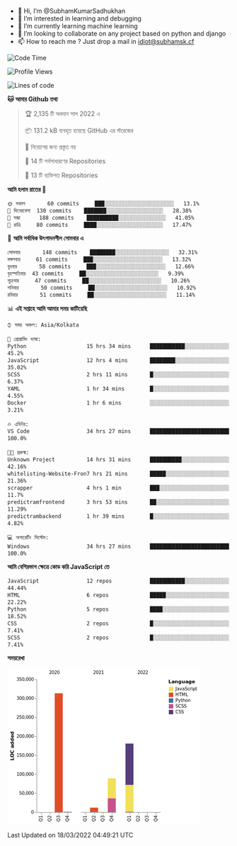 - 👋 Hi, I’m @SubhamKumarSadhukhan
- 👀 I’m interested in learning and debugging
- 🌱 I’m currently learning machine learning
- 💞️ I’m looking to collaborate on any project based on python and django
- 📫 How to reach me ?
      Just drop a mail in idiot@subhamsk.cf

<!---
SubhamKumarSadhukhan/SubhamKumarSadhukhan is a ✨ special ✨ repository because its `README.md` (this file) appears on your GitHub profile.
You can click the Preview link to take a look at your changes.
--->


<!--START_SECTION:waka-->
![Code Time](http://img.shields.io/badge/Code%20Time-279%20hrs%207%20mins-blue)

![Profile Views](http://img.shields.io/badge/%E0%A6%AA%E0%A7%8D%E0%A6%B0%E0%A7%8B%E0%A6%AB%E0%A6%BE%E0%A6%87%E0%A6%B2%20%E0%A6%A6%E0%A6%B0%E0%A7%8D%E0%A6%B6%E0%A6%A8-0-blue)

![Lines of code](https://img.shields.io/badge/%E0%A6%B9%E0%A7%8D%E0%A6%AF%E0%A6%BE%E0%A6%B2%E0%A7%8B%20%E0%A6%93%E0%A6%AF%E0%A6%BC%E0%A6%BE%E0%A6%B0%E0%A7%8D%E0%A6%B2%E0%A7%8D%E0%A6%A1%20%E0%A6%A5%E0%A7%87%E0%A6%95%E0%A7%87%20%E0%A6%86%E0%A6%AE%E0%A6%BF%20%E0%A6%B2%E0%A6%BF%E0%A6%96%E0%A7%87%E0%A6%9B%E0%A6%BF-597%20Thousand%20%E0%A6%95%E0%A7%8B%E0%A6%A1%E0%A7%87%E0%A6%B0%20%E0%A6%B2%E0%A6%BE%E0%A6%87%E0%A6%A8-blue)

**🐱 আমার Github তথ্য** 

> 🏆 2,135 টি অবদান সাল 2022 এ
 > 
> 📦 131.2 kB ব্যবহৃত হয়েছে GitHub এর স্টরেজের 
 > 
> 🚫 নিয়োগের জন্য প্রস্তুত নয়
 > 
> 📜 14 টি সর্বসাধারণের Repositories 
 > 
> 🔑 13 টি ব্যক্তিগত Repositories  
 > 
**আমি হলাম রাতের 🦉** 

```text
🌞 সকাল       60 commits     ███░░░░░░░░░░░░░░░░░░░░░░   13.1% 
🌆 দিনেরবেলা  130 commits    ███████░░░░░░░░░░░░░░░░░░   28.38% 
🌃 সন্ধা      188 commits    ██████████░░░░░░░░░░░░░░░   41.05% 
🌙 রাত্রি     80 commits     ████░░░░░░░░░░░░░░░░░░░░░   17.47%

```
📅 **আমি সর্বাধিক উৎপাদনশীল সোমবার এ** 

```text
সোমবার       148 commits    ████████░░░░░░░░░░░░░░░░░   32.31% 
মঙ্গলবার     61 commits     ███░░░░░░░░░░░░░░░░░░░░░░   13.32% 
বুধবার       58 commits     ███░░░░░░░░░░░░░░░░░░░░░░   12.66% 
বৃহস্পতিবার  43 commits     ██░░░░░░░░░░░░░░░░░░░░░░░   9.39% 
শুক্রবার     47 commits     ██░░░░░░░░░░░░░░░░░░░░░░░   10.26% 
শনিবার       50 commits     ██░░░░░░░░░░░░░░░░░░░░░░░   10.92% 
রবিবার       51 commits     ██░░░░░░░░░░░░░░░░░░░░░░░   11.14%

```


📊 **এই সপ্তাহে আমি আমার সময় কাটিয়েছি** 

```text
⌚︎ সময় অঞ্চল: Asia/Kolkata

💬 প্রোগ্রামিং ভাষা: 
Python                   15 hrs 34 mins      ███████████░░░░░░░░░░░░░░   45.2% 
JavaScript               12 hrs 4 mins       ████████░░░░░░░░░░░░░░░░░   35.02% 
SCSS                     2 hrs 11 mins       █░░░░░░░░░░░░░░░░░░░░░░░░   6.37% 
YAML                     1 hr 34 mins        █░░░░░░░░░░░░░░░░░░░░░░░░   4.55% 
Docker                   1 hr 6 mins         ░░░░░░░░░░░░░░░░░░░░░░░░░   3.21%

🔥 এডিটর: 
VS Code                  34 hrs 27 mins      █████████████████████████   100.0%

🐱‍💻 প্রকল্ম: 
Unknown Project          14 hrs 31 mins      ██████████░░░░░░░░░░░░░░░   42.16% 
whitelisting-Website-Fron7 hrs 21 mins       █████░░░░░░░░░░░░░░░░░░░░   21.36% 
scrapper                 4 hrs 1 min         ███░░░░░░░░░░░░░░░░░░░░░░   11.7% 
predictramfrontend       3 hrs 53 mins       ██░░░░░░░░░░░░░░░░░░░░░░░   11.29% 
predictrambackend        1 hr 39 mins        █░░░░░░░░░░░░░░░░░░░░░░░░   4.82%

💻 অপারেটিং সিস্টেম: 
Windows                  34 hrs 27 mins      █████████████████████████   100.0%

```

**আমি বেশিরভাগ ক্ষেত্রে কোড করি JavaScript তে** 

```text
JavaScript               12 repos            ███████████░░░░░░░░░░░░░░   44.44% 
HTML                     6 repos             █████░░░░░░░░░░░░░░░░░░░░   22.22% 
Python                   5 repos             ████░░░░░░░░░░░░░░░░░░░░░   18.52% 
CSS                      2 repos             █░░░░░░░░░░░░░░░░░░░░░░░░   7.41% 
SCSS                     2 repos             █░░░░░░░░░░░░░░░░░░░░░░░░   7.41%

```


**সময়রেখা**

![Chart not found](https://raw.githubusercontent.com/SubhamKumarSadhukhan/SubhamKumarSadhukhan/main/charts/bar_graph.png) 


 Last Updated on 18/03/2022 04:49:21 UTC
<!--END_SECTION:waka-->
